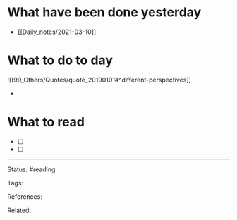 # What have been done yesterday

- [[Daily_notes/2021-03-10]]

# What to do to day
![[99_Others/Quotes/quote_20190101#^different-perspectives]]

- 

# What to read

- [ ] 
- [ ] 



---
Status: #reading

Tags: 

References:

Related:
